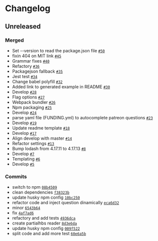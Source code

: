 # Changelog

## Unreleased

### Merged

- Set --version to read the package.json file [`#50`](https://github.com-personal/ibbatta/readme-generator/pull/50)
- fixin 404 on MIT link [`#45`](https://github.com-personal/ibbatta/readme-generator/pull/45)
- Grammar fixes [`#40`](https://github.com-personal/ibbatta/readme-generator/pull/40)
- Refactory [`#36`](https://github.com-personal/ibbatta/readme-generator/pull/36)
- Packagejson fallback [`#35`](https://github.com-personal/ibbatta/readme-generator/pull/35)
- Jest test [`#34`](https://github.com-personal/ibbatta/readme-generator/pull/34)
- Change babel polyfill [`#32`](https://github.com-personal/ibbatta/readme-generator/pull/32)
- Added link to generated example in README [`#30`](https://github.com-personal/ibbatta/readme-generator/pull/30)
- Develop [`#28`](https://github.com-personal/ibbatta/readme-generator/pull/28)
- Flag options [`#27`](https://github.com-personal/ibbatta/readme-generator/pull/27)
- Webpack bundler [`#26`](https://github.com-personal/ibbatta/readme-generator/pull/26)
- Npm packaging [`#25`](https://github.com-personal/ibbatta/readme-generator/pull/25)
- Develop [`#24`](https://github.com-personal/ibbatta/readme-generator/pull/24)
- parse yaml file (FUNDING.yml) to autocomplete patreon questions [`#23`](https://github.com-personal/ibbatta/readme-generator/pull/23)
- Develop [`#19`](https://github.com-personal/ibbatta/readme-generator/pull/19)
- Update readme template [`#18`](https://github.com-personal/ibbatta/readme-generator/pull/18)
- Develop [`#17`](https://github.com-personal/ibbatta/readme-generator/pull/17)
- Align develop with master [`#14`](https://github.com-personal/ibbatta/readme-generator/pull/14)
- Refactor settings [`#13`](https://github.com-personal/ibbatta/readme-generator/pull/13)
- Bump lodash from 4.17.11 to 4.17.13 [`#8`](https://github.com-personal/ibbatta/readme-generator/pull/8)
- Develop [`#7`](https://github.com-personal/ibbatta/readme-generator/pull/7)
- Templating [`#6`](https://github.com-personal/ibbatta/readme-generator/pull/6)
- Develop [`#5`](https://github.com-personal/ibbatta/readme-generator/pull/5)

### Commits

- switch to npm [`08b4509`](https://github.com-personal/ibbatta/readme-generator/commit/08b450974bad10a5a3fd9f4b2a1e9f8a45561bb5)
- clean dependencies [`f38323b`](https://github.com-personal/ibbatta/readme-generator/commit/f38323b809db4e8b6fb29a59c529e0ef6b677816)
- update husky npm config [`10bc250`](https://github.com-personal/ibbatta/readme-generator/commit/10bc250ff2cbef9b5cf61e10f5aae867f40b9e9c)
- refactor code and inject question dinamically [`eca6d32`](https://github.com-personal/ibbatta/readme-generator/commit/eca6d323d4efc40dc57d1f742f79a790b86b7780)
- minor [`6543b64`](https://github.com-personal/ibbatta/readme-generator/commit/6543b644aaea4cd0bfbb2f1ec8c8873004b42f93)
- fix [`4af7ad6`](https://github.com-personal/ibbatta/readme-generator/commit/4af7ad61337b5537dcf5bebff8b1545e5bc4aea2)
- refactory and add tests [`4936dca`](https://github.com-personal/ibbatta/readme-generator/commit/4936dcad4c9d757806b1730c1ce077dc93a47b03)
- create partialhbs reader [`8d3e6da`](https://github.com-personal/ibbatta/readme-generator/commit/8d3e6da223fe133e0db291de444f32002e27e754)
- update husky npm config [`009f522`](https://github.com-personal/ibbatta/readme-generator/commit/009f52250a8f3a449587e48ecb2c5eaa5dc87405)
- split code and add more test [`60e6a5b`](https://github.com-personal/ibbatta/readme-generator/commit/60e6a5b179e48c2be2b654fe6601dfa2ed6ec481)

